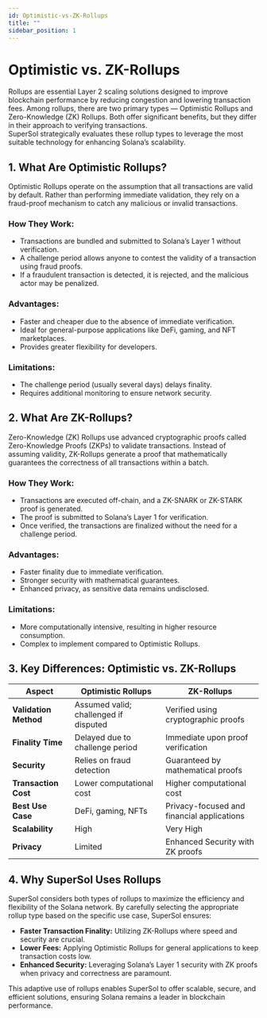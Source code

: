 ```yaml
---
id: Optimistic-vs-ZK-Rollups
title: ""
sidebar_position: 1
---
```


# Optimistic vs. ZK-Rollups

Rollups are essential Layer 2 scaling solutions designed to improve blockchain performance by reducing congestion and lowering transaction fees. Among rollups, there are two primary types — Optimistic Rollups and Zero-Knowledge (ZK) Rollups. Both offer significant benefits, but they differ in their approach to verifying transactions.  
SuperSol strategically evaluates these rollup types to leverage the most suitable technology for enhancing Solana’s scalability.



## 1. What Are Optimistic Rollups?

Optimistic Rollups operate on the assumption that all transactions are valid by default. Rather than performing immediate validation, they rely on a fraud-proof mechanism to catch any malicious or invalid transactions.

### How They Work:
- Transactions are bundled and submitted to Solana’s Layer 1 without verification.
- A challenge period allows anyone to contest the validity of a transaction using fraud proofs.
- If a fraudulent transaction is detected, it is rejected, and the malicious actor may be penalized.

### Advantages:
- Faster and cheaper due to the absence of immediate verification.
- Ideal for general-purpose applications like DeFi, gaming, and NFT marketplaces.
- Provides greater flexibility for developers.

### Limitations:
- The challenge period (usually several days) delays finality.
- Requires additional monitoring to ensure network security.



## 2. What Are ZK-Rollups?

Zero-Knowledge (ZK) Rollups use advanced cryptographic proofs called Zero-Knowledge Proofs (ZKPs) to validate transactions. Instead of assuming validity, ZK-Rollups generate a proof that mathematically guarantees the correctness of all transactions within a batch.

### How They Work:
- Transactions are executed off-chain, and a ZK-SNARK or ZK-STARK proof is generated.
- The proof is submitted to Solana’s Layer 1 for verification.
- Once verified, the transactions are finalized without the need for a challenge period.

### Advantages:
- Faster finality due to immediate verification.
- Stronger security with mathematical guarantees.
- Enhanced privacy, as sensitive data remains undisclosed.

### Limitations:
- More computationally intensive, resulting in higher resource consumption.
- Complex to implement compared to Optimistic Rollups.



## 3. Key Differences: Optimistic vs. ZK-Rollups

| Aspect                | Optimistic Rollups                   | ZK-Rollups                            |
|----------------------|--------------------------------|--------------------------------|
| **Validation Method** | Assumed valid; challenged if disputed | Verified using cryptographic proofs |
| **Finality Time**     | Delayed due to challenge period      | Immediate upon proof verification  |
| **Security**         | Relies on fraud detection            | Guaranteed by mathematical proofs  |
| **Transaction Cost**  | Lower computational cost            | Higher computational cost          |
| **Best Use Case**     | DeFi, gaming, NFTs                  | Privacy-focused and financial applications |
| **Scalability**      | High                                | Very High                          |
| **Privacy**         | Limited                            | Enhanced Security with ZK proofs  |



## 4. Why SuperSol Uses Rollups

SuperSol considers both types of rollups to maximize the efficiency and flexibility of the Solana network. By carefully selecting the appropriate rollup type based on the specific use case, SuperSol ensures:

- **Faster Transaction Finality:** Utilizing ZK-Rollups where speed and security are crucial.
- **Lower Fees:** Applying Optimistic Rollups for general applications to keep transaction costs low.
- **Enhanced Security:** Leveraging Solana’s Layer 1 security with ZK proofs when privacy and correctness are paramount.

This adaptive use of rollups enables SuperSol to offer scalable, secure, and efficient solutions, ensuring Solana remains a leader in blockchain performance.

